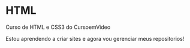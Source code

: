 # HTML
Curso de HTML e CSS3  do CursoemVideo

Estou aprendendo a criar sites e agora vou gerenciar meus repositorios!
